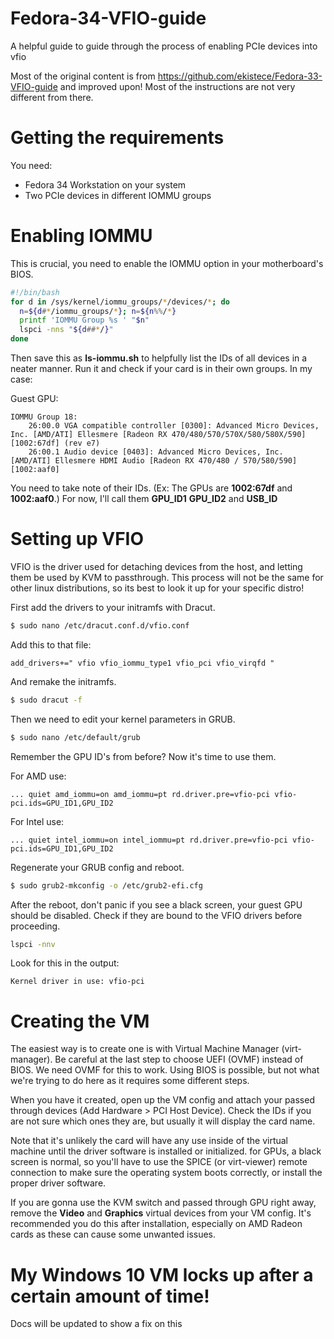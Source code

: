 # Fedora-34-VFIO-guide
A helpful guide to guide through the process of enabling PCIe devices into vfio

Most of the original content is from https://github.com/ekistece/Fedora-33-VFIO-guide and improved upon! Most of the instructions are not very different from there.

# Getting the requirements
You need:
 - Fedora 34 Workstation on your system
 - Two PCIe devices in different IOMMU groups

# Enabling IOMMU
This is crucial, you need to enable the IOMMU option in your motherboard's BIOS.
```sh
#!/bin/bash
for d in /sys/kernel/iommu_groups/*/devices/*; do
  n=${d#*/iommu_groups/*}; n=${n%%/*}
  printf 'IOMMU Group %s ' "$n"
  lspci -nns "${d##*/}"
done
```
Then save this as **ls-iommu.sh** to helpfully list the IDs of all devices in a neater manner.
Run it and check if your card is in their own groups. In my case:

Guest GPU:
```
IOMMU Group 18:
	26:00.0 VGA compatible controller [0300]: Advanced Micro Devices, Inc. [AMD/ATI] Ellesmere [Radeon RX 470/480/570/570X/580/580X/590] [1002:67df] (rev e7)
	26:00.1 Audio device [0403]: Advanced Micro Devices, Inc. [AMD/ATI] Ellesmere HDMI Audio [Radeon RX 470/480 / 570/580/590] [1002:aaf0]
```

You need to take note of their IDs. (Ex: The GPUs are **1002:67df** and **1002:aaf0**.)
For now, I'll call them **GPU_ID1** **GPU_ID2** and **USB_ID**

# Setting up VFIO
VFIO is the driver used for detaching devices from the host, and letting them be used by KVM to passthrough. This process will not be the same for other linux distributions, so its best to look it up for your specific distro!

First add the drivers to your initramfs with Dracut.
```sh
$ sudo nano /etc/dracut.conf.d/vfio.conf
```
Add this to that file:
```
add_drivers+=" vfio vfio_iommu_type1 vfio_pci vfio_virqfd "
```
And remake the initramfs.
```sh
$ sudo dracut -f
```

Then we need to edit your kernel parameters in GRUB.
```sh
$ sudo nano /etc/default/grub
```

Remember the GPU ID's from before? Now it's time to use them.

For AMD use:
```
... quiet amd_iommu=on amd_iommu=pt rd.driver.pre=vfio-pci vfio-pci.ids=GPU_ID1,GPU_ID2
```

For Intel use:
```
... quiet intel_iommu=on intel_iommu=pt rd.driver.pre=vfio-pci vfio-pci.ids=GPU_ID1,GPU_ID2
```

Regenerate your GRUB config and reboot.
```sh
$ sudo grub2-mkconfig -o /etc/grub2-efi.cfg
```

After the reboot, don't panic if you see a black screen, your guest GPU should be disabled.
Check if they are bound to the VFIO drivers before proceeding.
```sh
lspci -nnv
```
Look for this in the output:
```
Kernel driver in use: vfio-pci
```

# Creating the VM
The easiest way is to create one is with Virtual Machine Manager (virt-manager). Be careful at the last step to choose UEFI (OVMF) instead of BIOS. We need OVMF for this to work. Using BIOS is possible, but not what we're trying to do here as it requires some different steps.

When you have it created, open up the VM config and attach your passed through devices (Add Hardware > PCI Host Device). Check the IDs if you are not sure which ones they are, but usually it will display the card name.

Note that it's unlikely the card will have any use inside of the virtual machine until the driver software is installed or initialized. for GPUs, a black screen is normal, so you'll have to use the SPICE (or virt-viewer) remote connection to make sure the operating system boots correctly, or install the proper driver software.

If you are gonna use the KVM switch and passed through GPU right away, remove the **Video** and **Graphics** virtual devices from your VM config. It's recommended you do this after installation, especially on AMD Radeon cards as these can cause some unwanted issues. 


# My Windows 10 VM locks up after a certain amount of time!
Docs will be updated to show a fix on this
